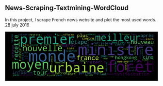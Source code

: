 ## News-Scraping-Textmining-WordCloud

In this project, I scrape French news website and plot the most used words. 28 july 2019

![alt text](https://raw.githubusercontent.com/mrNicky/News-Scraping-Textmining-WordCloud/master/wordcloud.png)
